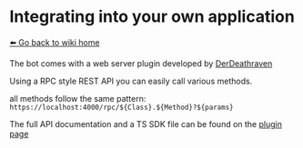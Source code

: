 # Integrating into your own application

[⬅️ Go back to wiki home](./)

The bot comes with a web server plugin developed by [DerDeathraven](https://github.com/DerDeathraven)

Using a RPC style REST API you can easily call various methods.

all methods follow the same pattern:
`https://localhost:4000/rpc/${Class}.${Method}?${params}`

The full API documentation and a TS SDK file can be found on the [plugin page](https://github.com/DerDeathraven/steam-comment-bot-rest-api)
